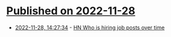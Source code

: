 # [Published on 2022-11-28](index.md)

* [2022-11-28, 14:27:34](https://news.ycombinator.com/item?id=33773972) - [HN Who is hiring job posts over time](https://news.ycombinator.com/item?id=33773972)

